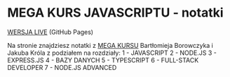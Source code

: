 # MEGA KURS JAVASCRIPTU - notatki

[WERSJA LIVE](https://maciejryszka.github.io/megak-notes/) (GitHub Pages)

Na stronie znajdziesz notatki z [MEGA KURSU](https://www.megak.pl/) Bartłomieja Borowczyka i Jakuba Króla z podziałem na rozdziały:
1 - JAVASCRIPT
2 - NODE.JS
3 - EXPRESS.JS
4 - BAZY DANYCH
5 - TYPESCRIPT
6 - FULL-STACK DEVELOPER
7 - NODE.JS ADVANCED
